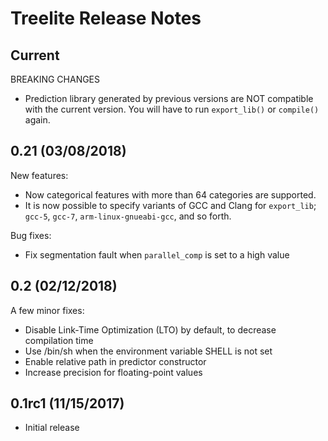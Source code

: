 Treelite Release Notes 
======================

## Current
BREAKING CHANGES
* Prediction library generated by previous versions are NOT compatible with
  the current version. You will have to run `export_lib()` or `compile()`
  again.

## 0.21 (03/08/2018)
New features:
* Now categorical features with more than 64 categories are supported.
* It is now possible to specify variants of GCC and Clang for `export_lib`;
  `gcc-5`, `gcc-7`, `arm-linux-gnueabi-gcc`, and so forth.

Bug fixes:
* Fix segmentation fault when `parallel_comp` is set to a high value

## 0.2 (02/12/2018)
A few minor fixes:
* Disable Link-Time Optimization (LTO) by default, to decrease compilation time
* Use /bin/sh when the environment variable SHELL is not set
* Enable relative path in predictor constructor
* Increase precision for floating-point values

## 0.1rc1 (11/15/2017)

* Initial release
